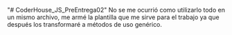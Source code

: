 "# CoderHouse_JS_PreEntrega02" 
No se me ocurrió como utilizarlo todo en un mismo archivo, me armé la plantilla que me sirve para el trabajo ya que después los transformaré a métodos de uso genérico.
